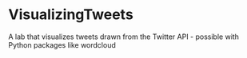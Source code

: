 # VisualizingTweets
A lab that visualizes tweets drawn from the Twitter API - possible with Python packages like wordcloud
